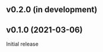 v0.2.0 (in development)
-----------------------

v0.1.0 (2021-03-06)
-------------------
Initial release
